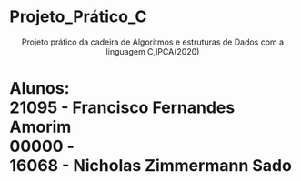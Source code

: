 # Projeto_Prático_C
<p align = "center">Projeto prático da cadeira de Algoritmos e estruturas de Dados com a linguagem C,IPCA(2020)</p>
<h1>Alunos:</br>
21095 - Francisco Fernandes Amorim<br>
00000 - <br>
16068 - Nicholas Zimmermann Sado</h1>
